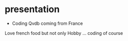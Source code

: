 # presentation

* Coding Qvdb coming from France

Love french food but not only
Hobby ... coding of course
